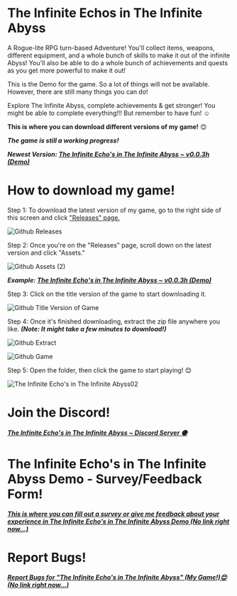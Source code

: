 # The Infinite Echos in The Infinite Abyss
A Rogue-lite RPG turn-based Adventure! You'll collect items, weapons, different equipment, and a whole bunch of skills to make it out of the infinite Abyss! You'll also be able to do a whole bunch of achievements and quests as you get more powerful to make it out!

This is the Demo for the game. 
So a lot of things will not be available.
However, there are still many things you can do!

Explore The Infinite Abyss, complete achievements & get stronger!
You might be able to complete everything!!!
But remember to have fun! ☺

<b>This is where you can download different versions of my game!</b> 😊

<b><i>The game is still a working progress!</i></b>

<b><i>Newest Version: [The Infinite Echo's in The Infinite Abyss ~ v0.0.3h (Demo)](https://github.com/CleverFox64/The-Infinite-Echos-in-The-Infinite-Abyss/releases/tag/v0.0.3h)</i></b>

# How to download my game!

Step 1: To download the latest version of my game, go to the right side of this screen and click ["Releases" page.](https://github.com/CleverFox64/The-Infinite-Echos-in-The-Infinite-Abyss/releases)

![Github Releases](https://user-images.githubusercontent.com/53161647/233537177-dd209a75-3c65-4146-9296-652163615a06.JPG)

Step 2: Once you're on the "Releases" page, scroll down on the latest version and click "Assets."

![Github Assets (2)](https://user-images.githubusercontent.com/53161647/233537074-64dfd2f6-3094-4ef6-b35d-8d09978279b3.JPG)

<b><i>Example: [The Infinite Echo's in The Infinite Abyss ~ v0.0.3h (Demo)](https://github.com/CleverFox64/The-Infinite-Echos-in-The-Infinite-Abyss/releases/tag/v0.0.3h)</i></b>

Step 3:  Click on the title version of the game to start downloading it.

![Github Title Version of Game](https://user-images.githubusercontent.com/53161647/233538144-2d50729a-ecfc-4389-a263-786546fe07ea.JPG)

Step 4: Once it's finished downloading, extract the zip file anywhere you like.
<b><i>(Note: It might take a few minutes to download!)</i></b>

![Github Extract](https://user-images.githubusercontent.com/53161647/233540160-5d8a0b67-14e7-4e70-8756-31f5f118282f.JPG)

![Github Game](https://user-images.githubusercontent.com/53161647/233540185-d5ae05ea-dcd8-436c-b8ff-5cbfbc2fc12d.JPG)

Step 5: Open the folder, then click the game to start playing! 😊

![The Infinite Echo's in The Infinite Abyss02](https://user-images.githubusercontent.com/53161647/233540289-64f57a07-8363-47b0-b6b0-577b18d09aaa.png)

# Join the Discord!
<b><i>[The Infinite Echo's in The Infinite Abyss ~ Discord Server 🟣](https://discord.gg/AeD7emunr2)</i></b>

# The Infinite Echo's in The Infinite Abyss Demo - Survey/Feedback Form!
<b><i>[This is where you can fill out a survey or give me feedback about your experience in The Infinite Echo's in The Infinite Abyss Demo 
(No link right now...)]()</i></b>

# Report Bugs!
<b><i>[Report Bugs for "The Infinite Echo's in The Infinite Abyss" (My Game!)😊
(No link right now...)]()</i></b>
